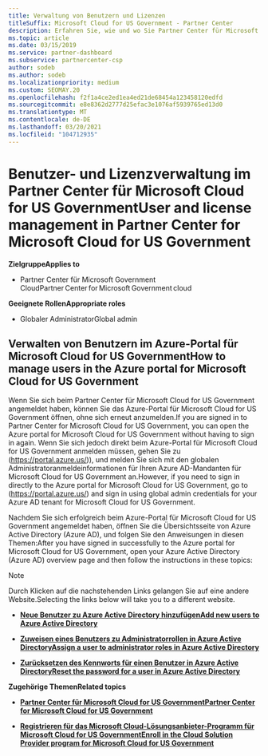 ```yaml
---
title: Verwaltung von Benutzern und Lizenzen
titleSuffix: Microsoft Cloud for US Government - Partner Center
description: Erfahren Sie, wie und wo Sie Partner Center für Microsoft Cloud für Partner, Kunden und Lizenzen von US-Behörden sowie für das Zurücksetzen von Kenn Wörtern verwalten.
ms.topic: article
ms.date: 03/15/2019
ms.service: partner-dashboard
ms.subservice: partnercenter-csp
author: sodeb
ms.author: sodeb
ms.localizationpriority: medium
ms.custom: SEOMAY.20
ms.openlocfilehash: f2f1a4ce2ed1ea4ed21de68454a123458120edfd
ms.sourcegitcommit: e8e8362d2777d25efac3e1076af5939765ed13d0
ms.translationtype: MT
ms.contentlocale: de-DE
ms.lasthandoff: 03/20/2021
ms.locfileid: "104712935"
---
```

# <a name="user-and-license-management-in-partner-center-for-microsoft-cloud-for-us-government"></a><span data-ttu-id="83fbf-103">Benutzer- und Lizenzverwaltung im Partner Center für Microsoft Cloud for US Government</span><span class="sxs-lookup"><span data-stu-id="83fbf-103">User and license management in Partner Center for Microsoft Cloud for US Government</span></span>

<span data-ttu-id="83fbf-104">**Zielgruppe**</span><span class="sxs-lookup"><span data-stu-id="83fbf-104">**Applies to**</span></span>

- <span data-ttu-id="83fbf-105">Partner Center für Microsoft Government Cloud</span><span class="sxs-lookup"><span data-stu-id="83fbf-105">Partner Center for Microsoft Government cloud</span></span>

<span data-ttu-id="83fbf-106">**Geeignete Rollen**</span><span class="sxs-lookup"><span data-stu-id="83fbf-106">**Appropriate roles**</span></span>

- <span data-ttu-id="83fbf-107">Globaler Administrator</span><span class="sxs-lookup"><span data-stu-id="83fbf-107">Global admin</span></span>

## <a name="how-to-manage-users-in-the-azure-portal-for-microsoft-cloud-for-us-government"></a><span data-ttu-id="83fbf-108">Verwalten von Benutzern im Azure-Portal für Microsoft Cloud for US Government</span><span class="sxs-lookup"><span data-stu-id="83fbf-108">How to manage users in the Azure portal for Microsoft Cloud for US Government</span></span>

<span data-ttu-id="83fbf-109">Wenn Sie sich beim Partner Center für Microsoft Cloud for US Government angemeldet haben, können Sie das Azure-Portal für Microsoft Cloud for US Government öffnen, ohne sich erneut anzumelden.</span><span class="sxs-lookup"><span data-stu-id="83fbf-109">If you are signed in to Partner Center for Microsoft Cloud for US Government, you can open the Azure portal for Microsoft Cloud for US Government without having to sign in again.</span></span> <span data-ttu-id="83fbf-110">Wenn Sie sich jedoch direkt beim Azure-Portal für Microsoft Cloud for US Government anmelden müssen, gehen Sie zu (https://portal.azure.us/)), und melden Sie sich mit den globalen Administratoranmeldeinformationen für Ihren Azure AD-Mandanten für Microsoft Cloud for US Government an.</span><span class="sxs-lookup"><span data-stu-id="83fbf-110">However, if you need to sign in directly to the Azure portal for Microsoft Cloud for US Government, go to (https://portal.azure.us/) and sign in using global admin credentials for your Azure AD tenant for Microsoft Cloud for US Government.</span></span>

<span data-ttu-id="83fbf-111">Nachdem Sie sich erfolgreich beim Azure-Portal für Microsoft Cloud for US Government angemeldet haben, öffnen Sie die Übersichtsseite von Azure Active Directory (Azure AD), und folgen Sie den Anweisungen in diesen Themen:</span><span class="sxs-lookup"><span data-stu-id="83fbf-111">After you have signed in successfully to the Azure portal for Microsoft Cloud for US Government, open your Azure Active Directory (Azure AD) overview page and then follow the instructions in these topics:</span></span>

> [!NOTE]  
> <span data-ttu-id="83fbf-112">Durch Klicken auf die nachstehenden Links gelangen Sie auf eine andere Website.</span><span class="sxs-lookup"><span data-stu-id="83fbf-112">Selecting the links below will take you to a different website.</span></span> 

-  [<span data-ttu-id="83fbf-113">**Neue Benutzer zu Azure Active Directory hinzufügen**</span><span class="sxs-lookup"><span data-stu-id="83fbf-113">**Add new users to Azure Active Directory**</span></span>](/azure/active-directory/active-directory-users-create-azure-portal)

-  [<span data-ttu-id="83fbf-114">**Zuweisen eines Benutzers zu Administratorrollen in Azure Active Directory**</span><span class="sxs-lookup"><span data-stu-id="83fbf-114">**Assign a user to administrator roles in Azure Active Directory**</span></span>](/azure/active-directory/active-directory-users-assign-role-azure-portal)

-  [<span data-ttu-id="83fbf-115">**Zurücksetzen des Kennworts für einen Benutzer in Azure Active Directory**</span><span class="sxs-lookup"><span data-stu-id="83fbf-115">**Reset the password for a user in Azure Active Directory**</span></span>](/azure/active-directory/active-directory-users-reset-password-azure-portal)

<span data-ttu-id="83fbf-116">**Zugehörige Themen**</span><span class="sxs-lookup"><span data-stu-id="83fbf-116">**Related topics**</span></span>

-  [<span data-ttu-id="83fbf-117">**Partner Center für Microsoft Cloud for US Government**</span><span class="sxs-lookup"><span data-stu-id="83fbf-117">**Partner Center for Microsoft Cloud for US Government**</span></span>](partner-center-for-microsoft-us-govt-cloud.md)

-  [<span data-ttu-id="83fbf-118">**Registrieren für das Microsoft Cloud-Lösungsanbieter-Programm für Microsoft Cloud for US Government**</span><span class="sxs-lookup"><span data-stu-id="83fbf-118">**Enroll in the Cloud Solution Provider program for Microsoft Cloud for US Government**</span></span>](enroll-in-csp-for-microsoft-us-govt-cloud.md)